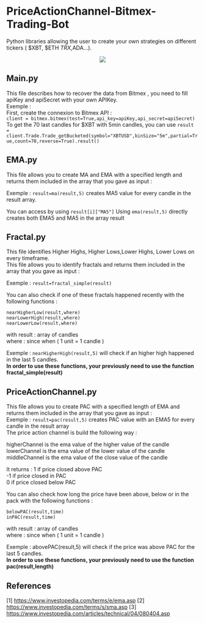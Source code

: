 # PriceActionChannel-Bitmex-Trading-Bot
Python libraries allowing the user to create your own strategies on different tickers ( $XBT, $ETH $TRX,$ADA...).  
<p align="center">
  <img src="https://firebounty.com/image/751-bitmex">
</p>  

## Main.py 
This file describes how to recover the data from Bitmex , you need to fill apiKey and apiSecret with your own APIKey.  
Exemple :  
First, create the connexion to Bitmex API :  
`client = bitmex.bitmex(test=True,api_key=apiKey,api_secret=apiSecret)`  
To get the 70 last candles for $XBT with 5min candles, you can use 
`result = client.Trade.Trade_getBucketed(symbol="XBTUSD",binSize="5m",partial=True,count=70,reverse=True).result()`

## EMA.py
This file allows you to create MA and EMA with a specified length and returns them included in the array that you gave as input : 

Exemple : `result=ma(result,5)` creates MA5 value for every candle in the result array.

You can access by using `result[i]["MA5"]`
Using `ema(result,5)` directly creates both EMA5 and MA5 in the array result 

## Fractal.py
This file identifies Higher Highs, Higher Lows,Lower Highs, Lower Lows on every timeframe.  
This file allows you to identify fractals and returns them included in the array that you gave as input :  

Exemple : `result=fractal_simple(result)`

You can also check if one of these fractals happened recently with the following functions :  
```nearHigherHigh(result,where)  
nearHigherLow(result,where)  
nearLowerHigh(result,where)  
nearLowerLow(result,where)
```   
with result : array of candles  
where : since when ( 1 unit = 1 candle )   

Exemple : `nearHigherHigh(result,5)` will check if an higher high happened in the last 5 candles.  
**In order to use these functions, your previously need to use the function fractal_simple(result)**    
## PriceActionChannel.py  
This file allows you to create PAC with a specified length of EMA and returns them included in the array that you gave as input :   
Exemple : `result=pac(result,5)` creates PAC value with an EMA5 for every candle in the result array  
The price action channel is build the following way :   
  
higherChannel is the ema value of the higher value of the candle  
lowerChannel is the ema value of the lower value of the candle  
middleChannel is the ema value of the close value of the candle  
  
It returns : 1 if price closed above PAC  
             -1 if price closed in PAC  
             0 if price closed below PAC  
           
You can also check how long the price have been above, below or in the pack with the following functions : 
```abovePAC(result,time)  
belowPAC(result,time)  
inPAC(result,time)  
```  
with result : array of candles  
where : since when ( 1 unit = 1 candle )  

Exemple : abovePAC(result,5) will check if the price was above PAC for the last 5 candles.  
**In order to use these functions, your previously need to use the function pac(result,length)**    

## References
[1] https://www.investopedia.com/terms/e/ema.asp
[2] https://www.investopedia.com/terms/s/sma.asp
[3] https://www.investopedia.com/articles/technical/04/080404.asp
